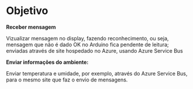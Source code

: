 Objetivo
====================

**Receber mensagem**

Vizualizar mensagem no display, fazendo reconhecimento, ou seja, mensagem que não é dado OK no Arduino fica pendente de leitura; enviadas através de site hospedado no Azure, usando Azure Service Bus 
	
**Enviar informações do ambiente:**


Enviar temperatura e umidade, por exemplo, através do Azure Service Bus, para o mesmo site que faz o envio de mensagens.
